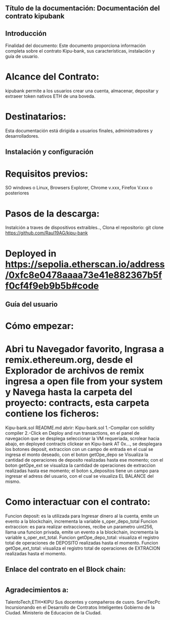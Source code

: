 ## Título de la documentación: Documentación del contrato kipubank

## Introducción
Finalidad del documento: Este documento proporciona información completa sobre el contrato Kipu-bank, sus características, instalación y guía de usuario.

# Alcance del Contrato:
kipubank permite a los usuarios crear una cuenta, almacenar, depositar y extraeer token nativos ETH de una boveda. 

# Destinatarios:
Esta documentación está dirigida a usuarios finales, administradores y desarrolladores.


## Instalación y configuración

# Requisitos previos:
SO windows o Linux, Browsers Explorer, Chrome v.xxx, Firefox V.xxx o posteriores

# Pasos de la descarga:
Instalción a traves de dispositivos extraibles..,
Clona el repositorio: git clone <https://github.com/Raul19AG/kipu-bank>
# Deployed in https://sepolia.etherscan.io/address/0xfc8e0478aaaa73e41e882367b5ff0cf4f9eb9b5b#code

## Guía del usuario

# Cómo empezar:

# Abri tu Navegador favorito, Ingrasa a remix.ethereum.org, desde el Explorador de archivos de remix ingresa a open file from your system y Navega hasta la carpeta del proyecto: contracts, esta carpeta contiene los ficheros:
Kipu-bank.sol
README.md
abrir: Kipu-bank.sol
1.-Compilar con solidity compiler
2.-Click en Deploy and run transactions, en el panel de navegacion que se desplega seleccionar la VM requeriada, scrolear hacia abajo, en deployed contracts
clickear en Kipu-bank AT 0x..., se desplegara los botones deposit, extraccion con un campo de entrada en el cual se ingresa el monto deseado, con el boton getOpe_depo se Visualiza la cantidad de operaciones de deposito realizadas hasta ese momento;
con el boton getOpe_ext se visualiza la cantidad de operaciones de extraccion realizadas hasta ese momento;
el boton s_depositos tiene un campo para ingresar el adress del usuario, con el cual se visualiza EL BALANCE del mismo.

# Como interactuar con el contrato:
Funcion deposit: es la utilizada para Ingresar dinero al la cuenta, emite un evento a la blockchain, incrementa la variable s_oper_depo_total
Funcion extraccion: es para realizar extracciones, recibe un parametro uint256, llama una funcion privada, emite un evento a la blockchain, incrementa la variable s_oper_ext_total.
Funcion getOpe_depo_total: visualiza el registro total de operaciones de DEPOSITO realizadas hasta el momento.
Funcion getOpe_ext_total: visualiza el registro total de operaciones de EXTRACION realizadas hasta el momento.


## Enlace del contrato en el Block chain:
#

## Agradecimientos a:
TalentoTech,ETH*KIPU Sus docentes y compañeros de cusro.
ServiTecPc Incursionando en el Desarrollo de Contratos Inteligentes
Gobierno de la Ciudad.
Ministerio de Educacion de la Ciudad. 
